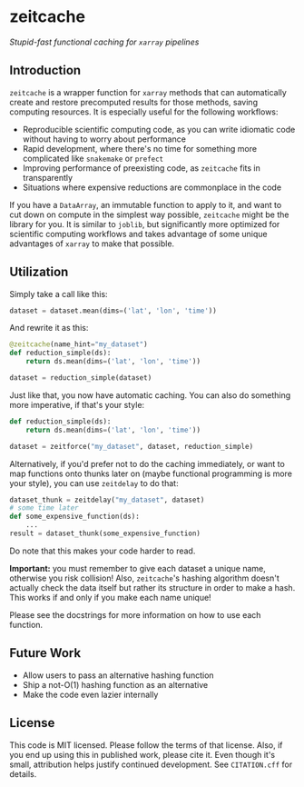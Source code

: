 # zeitcache
*Stupid-fast functional caching for `xarray` pipelines*

## Introduction
`zeitcache` is a wrapper function for `xarray` methods that can automatically create and restore precomputed results for those methods, saving computing resources. It is especially useful for the following workflows:
- Reproducible scientific computing code, as you can write idiomatic code without having to worry about performance
- Rapid development, where there's no time for something more complicated like `snakemake` or `prefect`
- Improving performance of preexisting code, as `zeitcache` fits in transparently
- Situations where expensive reductions are commonplace in the code

If you have a `DataArray`, an immutable function to apply to it, and want to cut down on compute in the simplest way possible, `zeitcache` might be the library for you. It is similar to `joblib`, but significantly more optimized for scientific computing workflows and takes advantage of some unique advantages of `xarray` to make that possible. 

## Utilization
Simply take a call like this:
```python
dataset = dataset.mean(dims=('lat', 'lon', 'time'))
```
And rewrite it as this:
```python
@zeitcache(name_hint="my_dataset")
def reduction_simple(ds):
    return ds.mean(dims=('lat', 'lon', 'time'))

dataset = reduction_simple(dataset)
```
Just like that, you now have automatic caching. You can also do something more imperative, if that's your style:
```python
def reduction_simple(ds):
    return ds.mean(dims=('lat', 'lon', 'time'))

dataset = zeitforce("my_dataset", dataset, reduction_simple) 
```
Alternatively, if you'd prefer not to do the caching immediately, or want to map functions onto thunks later on (maybe functional programming is more your style), you can use `zeitdelay` to do that:
```python
dataset_thunk = zeitdelay("my_dataset", dataset)
# some time later
def some_expensive_function(ds):
    ...
result = dataset_thunk(some_expensive_function)
```
Do note that this makes your code harder to read.

**Important:** you must remember to give each dataset a unique name, otherwise you risk collision! Also, `zeitcache`'s hashing algorithm doesn't actually check the data itself but rather its structure in order to make a hash. This works if and only if you make each name unique!

Please see the docstrings for more information on how to use each function.

## Future Work
- Allow users to pass an alternative hashing function
- Ship a not-O(1) hashing function as an alternative
- Make the code even lazier internally

## License
This code is MIT licensed. Please follow the terms of that license. Also, if you end up using this in published work, please cite it. Even though it's small, attribution helps justify continued development. See `CITATION.cff` for details. 
